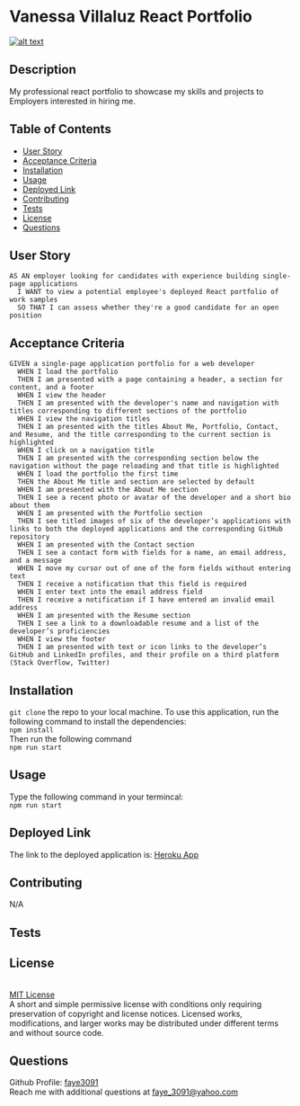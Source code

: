 # Vanessa Villaluz React Portfolio

[![alt text](https://img.shields.io/static/v1?label=licence&message=MIT%20License&color=GREEN)](https://opensource.org/licenses/MIT)

  ## Description
  My professional react portfolio to showcase my skills and projects to Employers interested in hiring me.

  ## Table of Contents
   * [User Story](#user-story)
  * [Acceptance Criteria](#acceptance-criteria)
  * [Installation](#installation)
  * [Usage](#usage)
  * [Deployed Link](#deployed-link)
  * [Contributing](#contributing)
  * [Tests](#tests)
  * [License](#license)
  * [Questions](#questions)

  ## User Story
  ```
  AS AN employer looking for candidates with experience building single-page applications
    I WANT to view a potential employee's deployed React portfolio of work samples
    SO THAT I can assess whether they're a good candidate for an open position
  ```
  ## Acceptance Criteria
  ```
  GIVEN a single-page application portfolio for a web developer
    WHEN I load the portfolio
    THEN I am presented with a page containing a header, a section for content, and a footer
    WHEN I view the header
    THEN I am presented with the developer's name and navigation with titles corresponding to different sections of the portfolio
    WHEN I view the navigation titles
    THEN I am presented with the titles About Me, Portfolio, Contact, and Resume, and the title corresponding to the current section is highlighted
    WHEN I click on a navigation title
    THEN I am presented with the corresponding section below the navigation without the page reloading and that title is highlighted
    WHEN I load the portfolio the first time
    THEN the About Me title and section are selected by default
    WHEN I am presented with the About Me section
    THEN I see a recent photo or avatar of the developer and a short bio about them
    WHEN I am presented with the Portfolio section
    THEN I see titled images of six of the developer’s applications with links to both the deployed applications and the corresponding GitHub repository
    WHEN I am presented with the Contact section
    THEN I see a contact form with fields for a name, an email address, and a message
    WHEN I move my cursor out of one of the form fields without entering text
    THEN I receive a notification that this field is required
    WHEN I enter text into the email address field
    THEN I receive a notification if I have entered an invalid email address
    WHEN I am presented with the Resume section
    THEN I see a link to a downloadable resume and a list of the developer’s proficiencies
    WHEN I view the footer
    THEN I am presented with text or icon links to the developer’s GitHub and LinkedIn profiles, and their profile on a third platform (Stack Overflow, Twitter) 
  ```

  ## Installation
  `git clone` the repo to your local machine. To use this application, run the following command to install the dependencies: 
  <br/>`npm install` 
  <br/>
  Then run the following command 
  <br/>`npm run start`

  ## Usage
  Type the following command in your termincal:	
  <br />`npm run start`	

  ## Deployed Link
  The link to the deployed application is: [Heroku App](https://vanessa-villaluz-portfolio.herokuapp.com/)

  ## Contributing 
  N/A

  ## Tests
  

  ## License
  <br />[MIT License](https://opensource.org/licenses/MIT)<br />A short and simple permissive license with conditions only requiring preservation of copyright and license notices. Licensed works, modifications, and larger works may be distributed under different terms and without source code. 

  ## Questions
  Github Profile: [faye3091](https://github.com/faye3091)
  <br />
  Reach me with additional questions at faye_3091@yahoo.com
  